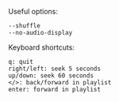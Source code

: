 Useful options:

    --shuffle
    --no-audio-display

Keyboard shortcuts:

    q: quit
    right/left: seek 5 seconds
    up/down: seek 60 seconds
    </>: back/forward in playlist
    enter: forward in playlist

